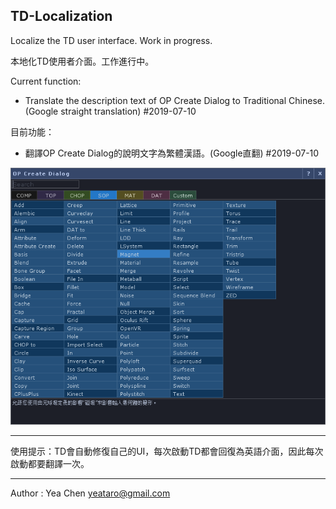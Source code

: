 TD-Localization
---
Localize the TD user interface. Work in progress.

本地化TD使用者介面。工作進行中。


Current function: 

- Translate the description text of OP Create Dialog to Traditional Chinese. (Google straight translation) #2019-07-10

目前功能： 

- 翻譯OP Create Dialog的說明文字為繁體漢語。(Google直翻) #2019-07-10

![summaries-zh-TW](img/summaries.png)


----------

使用提示：TD會自動修復自己的UI，每次啟動TD都會回復為英語介面，因此每次啟動都要翻譯一次。

----------

Author : Yea Chen <yeataro@gmail.com>